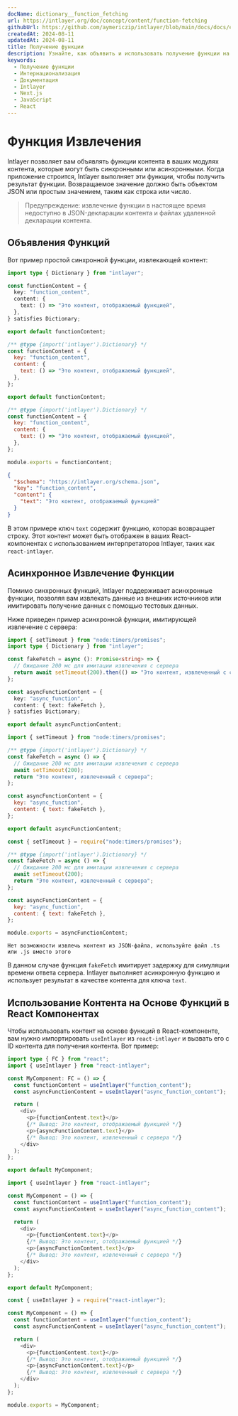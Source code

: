 ```yaml
---
docName: dictionary__function_fetching
url: https://intlayer.org/doc/concept/content/function-fetching
githubUrl: https://github.com/aymericzip/intlayer/blob/main/docs/docs/en/dictionary/function_fetching.md
createdAt: 2024-08-11
updatedAt: 2024-08-11
title: Получение функции
description: Узнайте, как объявить и использовать получение функции на вашем многоязычном сайте. Следуйте шагам в этой онлайн-документации, чтобы настроить ваш проект всего за несколько минут.
keywords:
  - Получение функции
  - Интернационализация
  - Документация
  - Intlayer
  - Next.js
  - JavaScript
  - React
---
```


# Функция Извлечения

Intlayer позволяет вам объявлять функции контента в ваших модулях контента, которые могут быть синхронными или асинхронными. Когда приложение строится, Intlayer выполняет эти функции, чтобы получить результат функции. Возвращаемое значение должно быть объектом JSON или простым значением, таким как строка или число.

> Предупреждение: извлечение функции в настоящее время недоступно в JSON-декларации контента и файлах удаленной декларации контента.

## Объявления Функций

Вот пример простой синхронной функции, извлекающей контент:

```typescript fileName="**/*.content.ts" contentDeclarationFormat="typescript"
import type { Dictionary } from "intlayer";

const functionContent = {
  key: "function_content",
  content: {
    text: () => "Это контент, отображаемый функцией",
  },
} satisfies Dictionary;

export default functionContent;
```

```javascript fileName="**/*.content.mjs" contentDeclarationFormat="esm"
/** @type {import('intlayer').Dictionary} */
const functionContent = {
  key: "function_content",
  content: {
    text: () => "Это контент, отображаемый функцией",
  },
};

export default functionContent;
```

```javascript fileName="**/*.content.cjs" contentDeclarationFormat="commonjs"
/** @type {import('intlayer').Dictionary} */
const functionContent = {
  key: "function_content",
  content: {
    text: () => "Это контент, отображаемый функцией",
  },
};

module.exports = functionContent;
```

```json fileName="**/*.content.json" contentDeclarationFormat="json"
{
  "$schema": "https://intlayer.org/schema.json",
  "key": "function_content",
  "content": {
    "text": "Это контент, отображаемый функцией"
  }
}
```

В этом примере ключ `text` содержит функцию, которая возвращает строку. Этот контент может быть отображен в ваших React-компонентах с использованием интерпретаторов Intlayer, таких как `react-intlayer`.

## Асинхронное Извлечение Функции

Помимо синхронных функций, Intlayer поддерживает асинхронные функции, позволяя вам извлекать данные из внешних источников или имитировать получение данных с помощью тестовых данных.

Ниже приведен пример асинхронной функции, имитирующей извлечение с сервера:

```typescript fileName="**/*.content.ts" contentDeclarationFormat="typescript"
import { setTimeout } from "node:timers/promises";
import type { Dictionary } from "intlayer";

const fakeFetch = async (): Promise<string> => {
  // Ожидание 200 мс для имитации извлечения с сервера
  return await setTimeout(200).then(() => "Это контент, извлеченный с сервера");
};

const asyncFunctionContent = {
  key: "async_function",
  content: { text: fakeFetch },
} satisfies Dictionary;

export default asyncFunctionContent;
```

```javascript fileName="**/*.content.mjs" contentDeclarationFormat="esm"
import { setTimeout } from "node:timers/promises";

/** @type {import('intlayer').Dictionary} */
const fakeFetch = async () => {
  // Ожидание 200 мс для имитации извлечения с сервера
  await setTimeout(200);
  return "Это контент, извлеченный с сервера";
};

const asyncFunctionContent = {
  key: "async_function",
  content: { text: fakeFetch },
};

export default asyncFunctionContent;
```

```javascript fileName="**/*.content.cjs" contentDeclarationFormat="commonjs"
const { setTimeout } = require("node:timers/promises");

/** @type {import('intlayer').Dictionary} */
const fakeFetch = async () => {
  // Ожидание 200 мс для имитации извлечения с сервера
  await setTimeout(200);
  return "Это контент, извлеченный с сервера";
};

const asyncFunctionContent = {
  key: "async_function",
  content: { text: fakeFetch },
};

module.exports = asyncFunctionContent;
```

```plaintext fileName="**/*.content.json" contentDeclarationFormat="json"
Нет возможности извлечь контент из JSON-файла, используйте файл .ts или .js вместо этого
```

В данном случае функция `fakeFetch` имитирует задержку для симуляции времени ответа сервера. Intlayer выполняет асинхронную функцию и использует результат в качестве контента для ключа `text`.

## Использование Контента на Основе Функций в React Компонентах

Чтобы использовать контент на основе функций в React-компоненте, вам нужно импортировать `useIntlayer` из `react-intlayer` и вызвать его с ID контента для получения контента. Вот пример:

```typescript fileName="**/*.jsx" codeFormat="typescript"
import type { FC } from "react";
import { useIntlayer } from "react-intlayer";

const MyComponent: FC = () => {
  const functionContent = useIntlayer("function_content");
  const asyncFunctionContent = useIntlayer("async_function_content");

  return (
    <div>
      <p>{functionContent.text}</p>
      {/* Вывод: Это контент, отображаемый функцией */}
      <p>{asyncFunctionContent.text}</p>
      {/* Вывод: Это контент, извлеченный с сервера */}
    </div>
  );
};

export default MyComponent;
```

```javascript fileName="**/*.mjx" codeFormat="esm"
import { useIntlayer } from "react-intlayer";

const MyComponent = () => {
  const functionContent = useIntlayer("function_content");
  const asyncFunctionContent = useIntlayer("async_function_content");

  return (
    <div>
      <p>{functionContent.text}</p>
      {/* Вывод: Это контент, отображаемый функцией */}
      <p>{asyncFunctionContent.text}</p>
      {/* Вывод: Это контент, извлеченный с сервера */}
    </div>
  );
};

export default MyComponent;
```

```javascript fileName="**/*.cjs" codeFormat="commonjs"
const { useIntlayer } = require("react-intlayer");

const MyComponent = () => {
  const functionContent = useIntlayer("function_content");
  const asyncFunctionContent = useIntlayer("async_function_content");

  return (
    <div>
      <p>{functionContent.text}</p>
      {/* Вывод: Это контент, отображаемый функцией */}
      <p>{asyncFunctionContent.text}</p>
      {/* Вывод: Это контент, извлеченный с сервера */}
    </div>
  );
};

module.exports = MyComponent;
```
